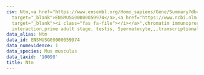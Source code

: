```yaml
---
csv: Ntm,<a href="https://www.ensembl.org/Homo_sapiens/Gene/Summary?db=core;g=ENSMUSG00000059974"
  target="_blank">ENSMUSG00000059974</a>,<a href="https://www.ncbi.nlm.nih.gov/pubmed/25450459"
  target="_blank"><i class="fas fa-file"></i></a>",chromatin immunoprecipitation assay,direct
  interaction,prime adult stage, testis, Spermatocyte,,,transcriptional regulation,
data_alias: Ntm
data_id: ENSMUSG00000059974
data_numevidence: 1
data_species: Mus musculus
data_taxid: '10090'
title: Ntm
---
```

